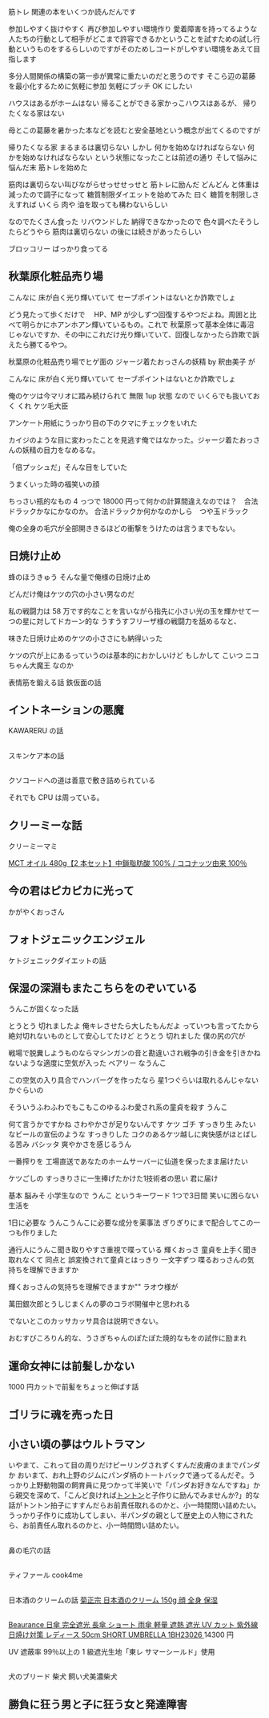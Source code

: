 筋トレ 関連の本をいくつか読んだんです

参加しやすく抜けやすく 再び参加しやすい環境作り
愛着障害を持ってるような人たちの行動として相手がどこまで許容できるかということを試すための試し行動というものをするらしいのですがそのためしコードがしやすい環境をあえて目指します

多分人間関係の構築の第一歩が異常に重たいのだと思うのです
そこら辺の葛藤を最小化するために気軽に参加 気軽にブッチ OK にしたい

ハウスはあるがホームはない
帰ることができる家かっこハウスはあるが、
帰りたくなる家はない

母とこの葛藤を暑かった本などを読むと安全基地という概念が出てくるのですが

帰りたくなる家
まるまるは裏切らない しかし
何かを始めなければならない 何かを始めなければならない
という状態になったことは前述の通り
そして悩みに悩んだ末 筋トレを始めた

筋肉は裏切らない叫びながらせっせせっせと 筋トレに励んだ どんどん と体重は減ったので調子になって 糖質制限ダイエットを始めてみた
曰く 糖質を制限しさえすれば いくら 肉や 油を取っても構わないらしい

なのでたくさん食った リバウンドした
納得できなかったので 色々調べたそうしたらどうやら 筋肉は裏切らない の後には続きがあったらしい


ブロッコリー ばっかり食ってる


## 秋葉原化粧品売り場

こんなに 床が白く光り輝いていて セーブポイントはないとか詐欺でしょ

どう見たって歩くだけで　 HP、MP が少しずつ回復するやつだよね。周囲と比べて明らかにホアンホアン輝いているもの。これで
秋葉原って基本全体に毒沼じゃないですか、その中にこれだけ光り輝いていて、回復しなかったら詐欺で訴えたら勝てるやつ。

秋葉原の化粧品売り場でヒゲ面の ジャージ着たおっさんの妖精 by 釈由美子 が

こんなに 床が白く光り輝いていて セーブポイントはないとか詐欺でしょ

俺のケツは今マリオに踏み続けられて 無限 1up 状態 なので いくらでも抜いておく くれ
ケツ毛大臣

アンケート用紙にうっかり目の下のクマにチェックをいれた

カイジのような目に変わったことを見逃す俺ではなかった。ジャージ着たおっさんの妖精の目力をなめるな。

「倍プッシュだ」そんな目をしていた

うまくいった時の福笑いの顔

ちっさい瓶的なもの 4 っつで 18000 円って何かの計算間違えなのでは？　合法ドラックかなにかなのか。
合法ドラックか何かなのかしら　つや玉ドラック

俺の全身の毛穴が全部開ききるほどの衝撃をうけたのは言うまでもない。

## 日焼け止め

蜂のほうきゅう
そんな量で俺様の日焼け止め

どんだけ俺はケツの穴の小さい男なのだ

私の戦闘力は 58 万です的なことを言いながら指先に小さい光の玉を輝かせて一つの星に対してドカーン的な
うすうすフリーザ様の戦闘力を舐めるなと、

味きた日焼け止めのケツの小ささにも納得いった

ケツの穴が上にあるっていうのは基本的におかしいけど もしかして こいつ ニコちゃん大魔王 なのか

表情筋を鍛える話
鉄仮面の話

## イントネーションの悪魔

KAWARERU の話

##

スキンケア本の話

##

クソコードへの道は善意で敷き詰められている

それでも CPU は周っている。

## クリーミーな話

クリーミーマミ

[MCT オイル 480g【2 本セット】中鎖脂肪酸 100% / ココナッツ由来 100％](https://www.amazon.co.jp/gp/product/B08D7C2W53/)
[]()
[]()

## 今の君はピカピカに光って

かがやくおっさん

## フォトジェニックエンジェル

ケトジェニックダイエットの話

## 保湿の深淵もまたこちらをのぞいている

うんこが固くなった話

とうとう 切れましたよ 俺キレさせたら大したもんだよ
っていつも言ってたから 絶対切れないものとして安心してたけど とうとう 切れました 僕の尻の穴が



戦場で脱糞しようものならマシンガンの音と勘違いされ戦争の引き金を引きかねないような適度に空気が入った ベアリー なうんこ

この空気の入り具合でハンバーグを作ったなら 星1つぐらいは取れるんじゃないかぐらいの

そういうふわふわでもこもこのゆるふわ愛され系の童貞を殺す うんこ

何て言うかですかね さわやかさが足りないんです
ケツ ゴチ すっきり生
みたいなビールの宣伝のような すっきりした コクのあるケツ越しに爽快感がほとばしる苦み バシッタ 爽やかさを感じるうん

一番搾りを 工場直送であなたのホームサーバーに仙道を保ったまま届けたい

ケツごしの すっきりさに一生捧げたかけた1技術者の思い
君に届け


基本 脳みそ 小学生なので うんこ というキーワード 1つで3日間 笑いに困らない生活を

1日に必要な うんこうんこに必要な成分を薬事法 ぎりぎりにまで配合してこの一つも作りました

通行人にうんこ聞き取りやすさ重視で喋っている 輝くおっさ
童貞を上手く聞き取れなくて 同点と 誤変換されて童貞とはっきり 一文字ずつ 喋るおっさんの気持ちを理解できますか

輝くおっさんの気持ちを理解できますか""
ラオウ様が

萬田銀次郎とうしじまくんの夢のコラボ開催中と思われる

でないとこのカッサカッサ具合は説明できない。

おむすびころりん的な、うさぎちゃんのぽたぽた焼的なもをの試作に励まれ

## 運命女神には前髪しかない

1000 円カットで前髪をちょっと伸ばす話

## ゴリラに魂を売った日

## 小さい頃の夢はウルトラマン

いやまて、これって目の周りだけピーリングされずくすんだ皮膚のままでパンダか
おいまて、おれ上野のジムにパンダ柄のトートバックで通ってるんだぞ。うっかり上野動物園の飼育員に見つかって半笑いで「パンダお好きなんですね」から親交を深めて、「こんど良ければ[トントン](<https://ja.wikipedia.org/wiki/%E3%83%88%E3%83%B3%E3%83%88%E3%83%B3_(%E3%82%B8%E3%83%A3%E3%82%A4%E3%82%A2%E3%83%B3%E3%83%88%E3%83%91%E3%83%B3%E3%83%80)>)と子作りに励んでみませんか?」的な話がトントン拍子にすすんだらお前責任取れるのかと、小一時間問い詰めたい。
うっかり子作りに成功してしまい、半パンダの親として歴史上の人物にされたら、お前責任ん取れるのかと、小一時間問い詰めたい。

##

鼻の毛穴の話

##

ティファール cook4me

[]()
[]()
[]()
[]()
[]()
[]()
[]()

##

日本酒のクリームの話
[菊正宗 日本酒のクリーム 150g 顔 全身 保湿](https://www.amazon.co.jp/gp/product/B074X8M8MT)

##

[ Beaurance 日傘 完全遮光 長傘 ショート 雨傘 軽量 遮熱 遮光 UV カット 紫外線 日焼け対策 レディース 50cm SHORT UMBRELLA 1BH23026 ](https://www.amazon.co.jp/gp/product/B0CBM6PS51/ref=ox_sc_saved_image_1?smid=A1IVTQYV5OA8H5&psc=1) 14300 円

UV 遮蔽率 99％以上の 1 級遮光生地「東レ サマーシールド」使用

##
犬のブリード
柴犬 飼い犬美濃柴犬

## 勝負に狂う男と子に狂う女と発達障害

##

##

##

##

##

##

##

##

